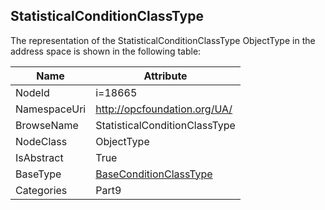 <!-- objecttype -->
## StatisticalConditionClassType
  
<!-- end of text -->
The representation of the StatisticalConditionClassType ObjectType in the address space is shown in the following table:  

|Name|Attribute|
|---|---|
|NodeId|i=18665|
|NamespaceUri|http://opcfoundation.org/UA/|
|BrowseName|StatisticalConditionClassType|
|NodeClass|ObjectType|
|IsAbstract|True|
|BaseType|[BaseConditionClassType](../../../Part9/ObjectTypes/BaseConditionClassType/readme.md)|
|Categories|Part9|

